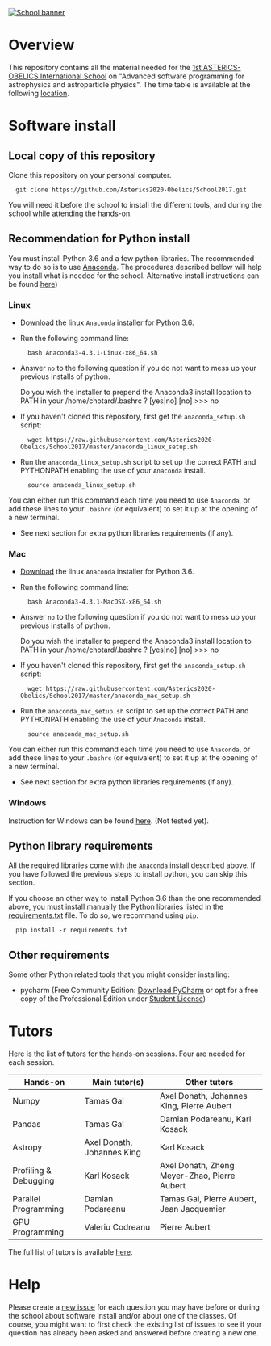 [![School banner](https://indico.in2p3.fr/event/14227/logo)](https://indico.in2p3.fr/event/14227/logo)

# Overview

This repository contains all the material needed for the [1st
ASTERICS-OBELICS International
School](https://indico.in2p3.fr/event/14227) on "Advanced software
programming for astrophysics and astroparticle physics". The time
table is available at the following
[location](https://indico.in2p3.fr/event/14227/timetable/#20170606).

# Software install

## Local copy of this repository

Clone this repository on your personal computer.

      git clone https://github.com/Asterics2020-Obelics/School2017.git

You will need it before the school to install the different tools, and
during the school while attending the hands-on.

## Recommendation for Python install

You must install Python 3.6 and a few python libraries. The
recommended way to do so is to use
[Anaconda](https://www.continuum.io/downloads). The procedures
described bellow will help you install what is needed for the school. Alternative install instructions can be found [here](https://www.continuum.io/downloads#linux))

### Linux

- [Download](https://repo.continuum.io/archive/Anaconda3-4.3.1-Linux-x86_64.sh)
the linux `Anaconda` installer for Python 3.6.

- Run the following command line:

		bash Anaconda3-4.3.1-Linux-x86_64.sh

- Answer `no` to the following question if you do not want to mess up your previous installs of python.
	
	Do you wish the installer to prepend the Anaconda3 install location
	to PATH in your /home/chotard/.bashrc ? [yes|no]
	[no] >>> no

- If you haven't cloned this repository, first get the `anaconda_setup.sh` script:

		wget https://raw.githubusercontent.com/Asterics2020-Obelics/School2017/master/anaconda_linux_setup.sh

- Run the `anaconda_linux_setup.sh` script to set up the correct PATH and
PYTHONPATH enabling the use of your `Anaconda` install.

		source anaconda_linux_setup.sh

You can either run this command each time you need to use `Anaconda`,
or add these lines to your `.bashrc` (or equivalent) to set it up at
the opening of a new terminal.

- See next section for extra python libraries requirements (if any).

### Mac

- [Download](https://repo.continuum.io/archive/Anaconda3-4.3.1-MacOSX-x86_64.sh)
the linux `Anaconda` installer for Python 3.6.

- Run the following command line:

		bash Anaconda3-4.3.1-MacOSX-x86_64.sh

- Answer `no` to the following question if you do not want to mess up your previous installs of python.
	
	Do you wish the installer to prepend the Anaconda3 install location
	to PATH in your /home/chotard/.bashrc ? [yes|no]
	[no] >>> no

- If you haven't cloned this repository, first get the `anaconda_setup.sh` script:

		wget https://raw.githubusercontent.com/Asterics2020-Obelics/School2017/master/anaconda_mac_setup.sh

- Run the `anaconda_mac_setup.sh` script to set up the correct PATH and
PYTHONPATH enabling the use of your `Anaconda` install.

		source anaconda_mac_setup.sh

You can either run this command each time you need to use `Anaconda`,
or add these lines to your `.bashrc` (or equivalent) to set it up at
the opening of a new terminal.

- See next section for extra python libraries requirements (if any).

### Windows

Instruction for Windows can be found
[here](https://www.continuum.io/downloads#windows). (Not tested yet).

## Python library requirements

All the required libraries come with the `Anaconda` install described
above. If you have followed the previous steps to install python, you
can skip this section.

If you choose an other way to install Python 3.6 than the one
recommended above, you must install manually the Python libraries
listed in the [requirements.txt](requirements.txt) file. To do so, we
recommand using `pip`.

	  pip install -r requirements.txt

## Other requirements

Some other Python related tools that you might consider installing:

- pycharm (Free Community Edition: [Download PyCharm](https://www.jetbrains.com/pycharm/download) or opt for a free copy of the Professional Edition under [Student License](https://www.jetbrains.com/student/))

# Tutors

Here is the list of tutors for the hands-on sessions. Four are needed for each session.

| Hands-on               | Main tutor(s)              | Other tutors                                 |
| ---------------------- |----------------------------|----------------------------------------------|
| Numpy                  | Tamas Gal                  | Axel Donath, Johannes King, Pierre Aubert    |
| Pandas                 | Tamas Gal                  | Damian Podareanu, Karl Kosack                |
| Astropy                | Axel Donath, Johannes King | Karl Kosack                                  |
| Profiling & Debugging  | Karl Kosack                | Axel Donath, Zheng Meyer-Zhao, Pierre Aubert |
| Parallel Programming   | Damian Podareanu           | Tamas Gal, Pierre Aubert, Jean Jacquemier    |
| GPU Programming        | Valeriu Codreanu           | Pierre Aubert                                |

The full list of tutors is available [here](https://indico.in2p3.fr/event/14227/page/10).

 
# Help

Please create a [new
issue](https://github.com/Asterics2020-Obelics/School2017/issues) for
each question you may have before or during the school about software
install and/or about one of the classes. Of course, you might want to
first check the existing list of issues to see if your question has
already been asked and answered before creating a new one.
